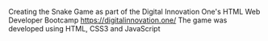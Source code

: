 Creating the Snake Game as part of the Digital Innovation One's HTML Web Developer Bootcamp https://digitalinnovation.one/
The game was developed using HTML, CSS3 and JavaScript
